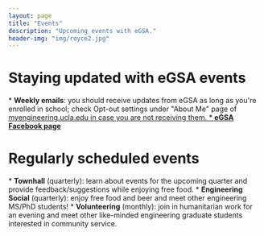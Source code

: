 ```yaml
---
layout: page
title: "Events"
description: "Upcoming events with eGSA."
header-img: "img/royce2.jpg"
---
```

<!--
#Upcoming Events
<ul>
{% for event in site.categories.events %}
<li>
	<a href="{{ event.url | prepend: site.baseurl }}">
    	<span class="post-title text-left"><b>{{ event.event-date }}, {{ event.name }}</b>. {{event.event-description}}</span>
	</a>
</li>
{% endfor %}
</ul>
<hr>
-->

<h1>Staying updated with eGSA events</h1>
* <b>Weekly emails</b>: you should receive updates from eGSA as long as you're enrolled in school; check Opt-out settings under "About Me" page of <a href="https://my.engineering.ucla.edu" >myengineering.ucla.edu in case you are not receiving them.
* <a href="https://www.facebook.com/UCLA.eGSA?fref=ts" ><b>eGSA Facebook page</b></a>

<h1>Regularly scheduled events</h1>
* <b>Townhall</b> (quarterly): learn about events for the upcoming quarter and provide feedback/suggestions while enjoying free food.
* <b>Engineering Social</b> (quarterly): enjoy free food and beer and meet other engineering MS/PhD students!
* <b>Volunteering</b> (monthly): join in humanitarian work for an evening and meet other like-minded engineering graduate students interested in community service.

